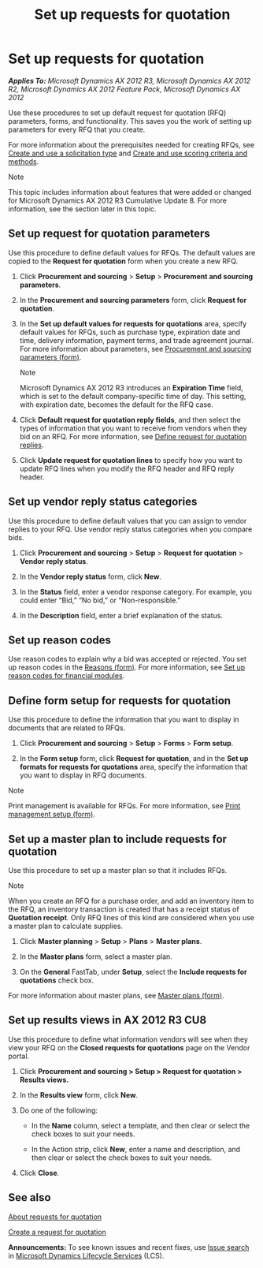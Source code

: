 ﻿---
title: Set up requests for quotation
TOCTitle: Set up requests for quotation
ms:assetid: 49d82a07-6f3a-4ee5-977f-5ca7f17de204
ms:mtpsurl: https://technet.microsoft.com/en-us/library/Gg231403(v=AX.60)
ms:contentKeyID: 36056947
ms.date: 03/25/2015
mtps_version: v=AX.60
f1_keywords:
- setup
- IFB
- request for quote
- RFQ
- create RFQ
- set up RFQ
- procurement
- request for quotation
- requests for quotations
- ReqPlanSched
- ITB
- quote
- request for quotations
- requests for quotation
- RFQs
- PurchFormLetterParameters
- SrmParameters
- IFBs
- invitation for bid
- invitation to bid
- invitation for bids
---

# Set up requests for quotation 


_**Applies To:** Microsoft Dynamics AX 2012 R3, Microsoft Dynamics AX 2012 R2, Microsoft Dynamics AX 2012 Feature Pack, Microsoft Dynamics AX 2012_

Use these procedures to set up default request for quotation (RFQ) parameters, forms, and functionality. This saves you the work of setting up parameters for every RFQ that you create.

For more information about the prerequisites needed for creating RFQs, see [Create and use a solicitation type](create-and-use-a-solicitation-type.md) and [Create and use scoring criteria and methods](create-and-use-scoring-criteria-and-methods.md).


> [!NOTE]
> <P>This topic includes information about features that were added or changed for Microsoft Dynamics AX 2012 R3 Cumulative Update 8. For more information, see the section later in this topic.</P>



## Set up request for quotation parameters

Use this procedure to define default values for RFQs. The default values are copied to the **Request for quotation** form when you create a new RFQ.

1.  Click **Procurement and sourcing** \> **Setup** \> **Procurement and sourcing parameters**.

2.  In the **Procurement and sourcing parameters** form, click **Request for quotation**.

3.  In the **Set up default values for requests for quotations** area, specify default values for RFQs, such as purchase type, expiration date and time, delivery information, payment terms, and trade agreement journal. For more information about parameters, see [Procurement and sourcing parameters (form)](https://technet.microsoft.com/en-us/library/hh208706\(v=ax.60\)).
    

    > [!NOTE]
    > <P>Microsoft Dynamics AX 2012 R3 introduces an <STRONG>Expiration Time</STRONG> field, which is set to the default company-specific time of day. This setting, with expiration date, becomes the default for the RFQ case.</P>



4.  Click **Default request for quotation reply fields**, and then select the types of information that you want to receive from vendors when they bid on an RFQ. For more information, see [Define request for quotation replies](define-request-for-quotation-replies.md).

5.  Click **Update request for quotation lines** to specify how you want to update RFQ lines when you modify the RFQ header and RFQ reply header.

## Set up vendor reply status categories

Use this procedure to define default values that you can assign to vendor replies to your RFQ. Use vendor reply status categories when you compare bids.

1.  Click **Procurement and sourcing** \> **Setup** \> **Request for quotation** \> **Vendor reply status**.

2.  In the **Vendor reply status** form, click **New**.

3.  In the **Status** field, enter a vendor response category. For example, you could enter “Bid,” “No bid,” or “Non-responsible.”

4.  In the **Description** field, enter a brief explanation of the status.

## Set up reason codes

Use reason codes to explain why a bid was accepted or rejected. You set up reason codes in the [Reasons (form)](https://technet.microsoft.com/en-us/library/hh209362\(v=ax.60\)). For more information, see [Set up reason codes for financial modules](set-up-reason-codes-for-financial-modules.md).

## Define form setup for requests for quotation

Use this procedure to define the information that you want to display in documents that are related to RFQs.

1.  Click **Procurement and sourcing** \> **Setup** \> **Forms** \> **Form setup**.

2.  In the **Form setup** form, click **Request for quotation**, and in the **Set up formats for requests for quotations** area, specify the information that you want to display in RFQ documents.


> [!NOTE]
> <P>Print management is available for RFQs. For more information, see <A href="https://technet.microsoft.com/en-us/library/hh209383(v=ax.60)">Print management setup (form)</A>.</P>



## Set up a master plan to include requests for quotation

Use this procedure to set up a master plan so that it includes RFQs.


> [!NOTE]
> <P>When you create an RFQ for a purchase order, and add an inventory item to the RFQ, an inventory transaction is created that has a receipt status of <STRONG>Quotation receipt</STRONG>. Only RFQ lines of this kind are considered when you use a master plan to calculate supplies.</P>



1.  Click **Master planning** \> **Setup** \> **Plans** \> **Master plans**.

2.  In the **Master plans** form, select a master plan.

3.  On the **General** FastTab, under **Setup**, select the **Include requests for quotations** check box.

For more information about master plans, see [Master plans (form)](https://technet.microsoft.com/en-us/library/aa591284\(v=ax.60\)).

## Set up results views in AX 2012 R3 CU8

Use this procedure to define what information vendors will see when they view your RFQ on the **Closed requests for quotations** page on the Vendor portal.

1.  Click **Procurement and sourcing \> Setup \> Request for quotation \> Results views.**

2.  In the **Results view** form, click **New**.

3.  Do one of the following:
    
      - In the **Name** column, select a template, and then clear or select the check boxes to suit your needs.
    
      - In the Action strip, click **New**, enter a name and description, and then clear or select the check boxes to suit your needs.

4.  Click **Close**.

## See also

[About requests for quotation](about-requests-for-quotation.md)

[Create a request for quotation](create-a-request-for-quotation.md)

  
**Announcements:** To see known issues and recent fixes, use [Issue search](http://go.microsoft.com/fwlink/?linkid=389258) in [Microsoft Dynamics Lifecycle Services](http://go.microsoft.com/fwlink/?linkid=306505) (LCS).

